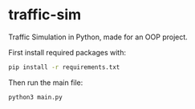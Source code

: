 # traffic-sim

Traffic Simulation in Python, made for an OOP project.

First install required packages with:

```bash
pip install -r requirements.txt
```

Then run the main file:

```bash
python3 main.py
```
